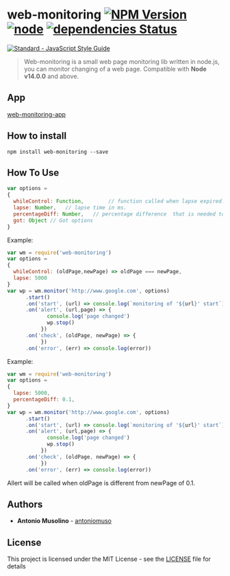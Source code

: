 # web-monitoring [![NPM Version](https://img.shields.io/npm/v/web-monitoring.svg)](https://www.npmjs.com/package/web-monitoring) [![node](http://img.shields.io/badge/node->=14.x.x-brightgreen.svg)]() [![dependencies Status](https://david-dm.org/antoniomuso/web-monitoring/status.png)](https://david-dm.org/antoniomuso/web-monitoring)
[![Standard - JavaScript Style Guide](https://cdn.rawgit.com/feross/standard/master/badge.svg)](https://github.com/feross/standard) 
> Web-monitoring is a small web page monitoring lib written in node.js, you can monitor changing of a web page. Compatible with **Node v14.0.0** and above.
## App
[web-monitoring-app](https://github.com/antoniomuso/web-monitoring-app)
## How to install
`npm install web-monitoring --save`

## How To Use

```js
var options =
{
  whileControl: Function,        // function called when lapse expired. if returns true, the event 'alert' will be call.
  lapse: Number,   // lapse time in ms.
  percentageDiff: Number,   // percentage difference  that is needed to call 'alert' event. This option does not need if whileControl function is set.   
  got: Object // Got options
}
```
Example:
```javascript
var wm = require('web-monitoring')
var options = 
{ 
  whileControl: (oldPage,newPage) => oldPage === newPage,
  lapse: 5000
}
var wp = wm.monitor('http://www.google.com', options)
      .start()
      .on('start', (url) => console.log(`monitoring of '${url}' start`))
      .on('alert', (url,page) => {
             console.log('page changed')
             wp.stop()
           })
      .on('check', (oldPage, newPage) => {
           })
      .on('error', (err) => console.log(error))
``` 
Example:
```javascript
var wm = require('web-monitoring')
var options = 
{ 
  lapse: 5000,
  percentageDiff: 0.1,
}
var wp = wm.monitor('http://www.google.com', options)
      .start()
      .on('start', (url) => console.log(`monitoring of '${url}' start`))
      .on('alert', (url,page) => {
             console.log('page changed')
             wp.stop()
           })
      .on('check', (oldPage, newPage) => {
           })
      .on('error', (err) => console.log(error))
``` 
Allert will be called when oldPage is different from newPage of 0.1.
## Authors

* **Antonio Musolino** - [antoniomuso](https://github.com/antoniomuso)



## License

This project is licensed under the MIT License - see the [LICENSE](LICENSE) file for details


